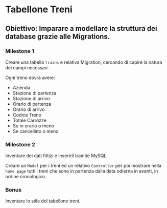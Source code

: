 # Tabellone Treni

## Obiettivo: Imparare a modellare la struttura dei database grazie alle Migrations.

### Milestone 1

Creare una tabella `trains` e relativa Migration, cercando di capire la natura dei campi necessari.

Ogni treno dovrà avere:

-   Azienda
-   Stazione di partenza
-   Stazione di arrivo
-   Orario di partenza
-   Orario di arrivo
-   Codice Treno
-   Totale Carrozze
-   Se in orario o meno
-   Se cancellato o meno

### Milestone 2

Inventare dei dati fittizi e inserirli tramite MySQL.

Creare un `Model` per i treni ed un relativo `Controller` per poi mostrare nella `home page` tutti i treni che sono in partenza dalla data odierna in avanti, in ordine cronologico.

### Bonus

Inventare lo stile del tabellone treni.
